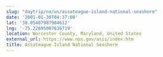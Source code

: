 ```yaml
---
slug: "daytrip/na/us/assateague-island-national-seashore"
date: '2001-01-30T04:37:00'
lat: '38.05407987984612'
lng: '-75.22695007636719'
location: Worcester County, Maryland, United States
external_url: https://www.nps.gov/asis/index.htm
title: Assateague Island National Seashore
---
```



